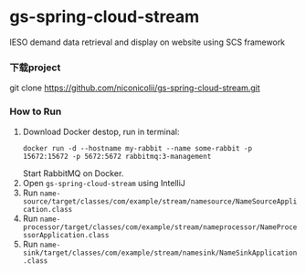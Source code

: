 # gs-spring-cloud-stream
IESO demand data retrieval and display on website using SCS framework


### 下载project
git clone https://github.com/niconicolii/gs-spring-cloud-stream.git


### How to Run
1. Download Docker destop, run in terminal:
    ```
    docker run -d --hostname my-rabbit --name some-rabbit -p 15672:15672 -p 5672:5672 rabbitmq:3-management
    ```
   Start RabbitMQ on Docker.
3. Open `gs-spring-cloud-stream` using IntelliJ
4. Run `name-source/target/classes/com/example/stream/namesource/NameSourceApplication.class`
5. Run `name-processor/target/classes/com/example/stream/nameprocessor/NameProcessorApplication.class`
6. Run `name-sink/target/classes/com/example/stream/namesink/NameSinkApplication.class`


